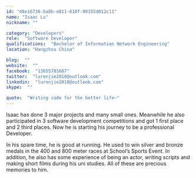 ```yaml
---
id: "48e16736-ba8b-e811-810f-00155d012c11"
name: "Isaac Lu"
nickname: ""

category: "Developers"
role:  "Software Developer"
qualifications:  "Bachelor of Information Network Engineering"
location: "Hangzhou China"

blog:  ""
website:  ""
facebook:  "13655781687"
twitter:  "lurenjie2018@outlook.com"
linkedin:  "lurenjie2018@outlook.com"
skype:  ""

quote:  "Writing code for the better life~"
---
```


Isaac has done 3 major projects and many small ones. Meanwhile he also participated in 3 software development competitions and got 1 first place and 2 third places. Now he is starting his journey to be a professional Developer.  

In his spare time, he is good at running. He used to win silver and bronze medals in the 400 and 800 meter races at School’s Sports Event. In addition, he also has some experience of being an actor, writing scripts and making short films during his uni studies. All of these are precious memories to him.   
